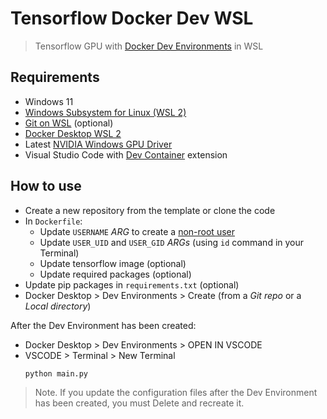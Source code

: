 # Tensorflow Docker Dev WSL
> Tensorflow GPU with [Docker Dev Environments](https://docs.docker.com/desktop/dev-environments/) in WSL

## Requirements
- Windows 11
- [Windows Subsystem for Linux (WSL 2)](https://learn.microsoft.com/en-us/windows/wsl/)
- [Git on WSL](https://learn.microsoft.com/en-us/windows/wsl/tutorials/wsl-git) (optional)
- [Docker Desktop WSL 2](https://docs.docker.com/desktop/wsl/)
- Latest [NVIDIA Windows GPU Driver](https://www.nvidia.com/Download/index.aspx?lang=en-us)
- Visual Studio Code with [Dev Container](https://marketplace.visualstudio.com/items?itemName=ms-vscode-remote.remote-containers) extension

## How to use
- Create a new repository from the template or clone the code
- In `Dockerfile`:
  - Update `USERNAME` _ARG_ to create a [non-root user](https://code.visualstudio.com/remote/advancedcontainers/add-nonroot-user#_creating-a-nonroot-user)
  - Update `USER_UID` and `USER_GID` _ARGs_ (using `id` command in your Terminal)
  - Update tensorflow image (optional)
  - Update required packages (optional)
- Update pip packages in `requirements.txt` (optional)
- Docker Desktop > Dev Environments > Create (from a _Git repo_ or a _Local directory_)

After the Dev Environment has been created:
- Docker Desktop > Dev Environments > OPEN IN VSCODE
- VSCODE > Terminal > New Terminal
  ```
  python main.py
  ```

> Note. If you update the configuration files after the Dev Environment has been created, you must Delete and recreate it.
